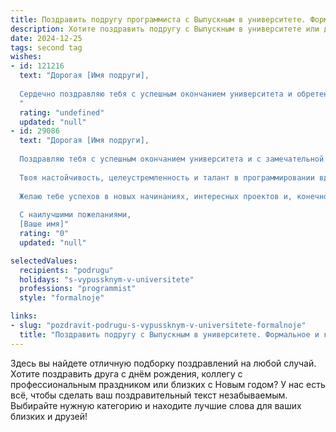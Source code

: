 ```yaml
---
title: Поздравить подругу программиста с Выпускным в университете. Формальное и красивое
description: Хотите поздравить подругу с Выпускным в университете или другим праздником? Наш ИИ создаст незабываемое поздравление, а вы обязательно выделитесь среди других.  
date: 2024-12-25
tags: second tag
wishes:
- id: 121216
  text: "Дорогая [Имя подруги],
  
  Сердечно поздравляю тебя с успешным окончанием университета и обретением профессии программиста!  Это замечательное достижение, результат твоего упорного труда,  таланта и целеустремлённости. Желаю тебе яркого профессионального пути, интересных проектов,  высоких достижений и  огромных успехов в выбранной сфере. Пусть твой код всегда будет элегантным и эффективным, а работа приносит  удовлетворение и радость.  Счастья тебе,  любви и всего самого наилучшего!
  "
  rating: "undefined"
  updated: "null"
- id: 29086
  text: "Дорогая [Имя подруги],
  
  Поздравляю тебя с успешным окончанием университета и с замечательной вехой в твоей жизни — выпускным! Ты потратила много времени и усилий, чтобы достичь этой цели, и теперь перед тобой открываются безграничные перспективы.
  
  Твоя настойчивость, целеустремленность и талант в программировании вдохновляют. Уверен(а), что ты достигнешь больших высот в своей карьере и сможешь реализовать все свои амбиции. Пускай каждый новый проект будет для тебя увлекательным вызовом, а каждый день приносит радость и удовлетворение от работы.
  
  Желаю тебе успехов в новых начинаниях, интересных проектов и, конечно же, счастья в жизни! Пусть удача всегда сопутствует тебе на этом увлекательном пути.
  
  С наилучшими пожеланиями,
  [Ваше имя]"
  rating: "0"
  updated: "null"

selectedValues:
  recipients: "podrugu"
  holidays: "s-vypussknym-v-universitete"
  professions: "programmist"
  style: "formalnoje"

links:
- slug: "pozdravit-podrugu-s-vypussknym-v-universitete-formalnoje"
  title: "Поздравить подругу с Выпускным в университете. Формальное и красивое"
---
```


Здесь вы найдете отличную подборку поздравлений на любой случай. 
Хотите поздравить друга с днём рождения, коллегу с профессиональным праздником или близких с Новым годом? У нас есть всё, чтобы сделать ваш поздравительный текст незабываемым. Выбирайте нужную категорию и находите лучшие слова для ваших близких и друзей!
